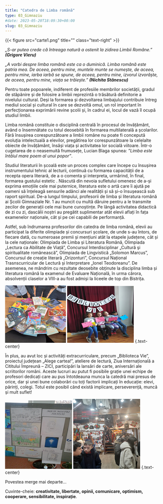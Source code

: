 ```yaml
---
title: "Catedra de Limba română"  
type: 03_Gimnaziu
#date: 2023-05-20T18:09:30+00:00
slug: 03_Gimnaziu
---
```

   {{< figure src="carte1.png" title=""  class="text-right" >}}

 *„S-ar putea crede că întreaga natură a ostenit la zidirea Limbii Române.”*      ***(Grigore Vieru)***


*„A vorbi despre limba română este ca o duminică. Limba română este patria mea. De aceea, pentru mine, muntele munte se numește, de aceea, pentru mine, iarba iarbă se spune, de aceea, pentru mine, izvorul izvorăște, de aceea, pentru mine, viața se trăiește.”* ***(Nichita Stănescu)***

Pentru toate popoarele, indiferent de profesiile membrilor societății, gradul de stăpânire și de folosire a limbii reprezintă o trăsătură definitorie a nivelului cultural. Deși la formarea și dezvoltarea limbajului contribuie întreg mediul social și cultural în care se dezvoltă omul, un rol important în perfecționarea exprimării revine școlii și, în cadrul ei, locul de vază îl ocupă studiul limbii.

Limba română constituie o disciplină centrală în procesul de învățământ, având o însemnătate cu totul deosebită în formarea multilaterală a școlarilor. Fără însușirea corespunzătoare a limbii române nu poate fi concepută evoluția intelectuală a elevilor, pregătirea lor corespunzătoare la celelalte obiecte de învățământ, însăși viața și activitatea lor socială viitoare. Într-o cugetarea de o neasemuită frumusețe, Lucian Blaga spunea: *”Limba este întâiul mare poem al unui popor”*.

Studiul literaturii în școală este un proces complex care începe cu însușirea instrumentului tehnic al lecturii, continuă cu formarea capacității de a recepta opera literară, de a o comenta și interpreta, urmărind, în final, formarea gustului estetic . Născută din nevoia sufletului omenesc de a-și exprima emoțiile cele mai puternice, literatura este o artă care îi ajută pe oameni să înțeleagă sensurile adânci ale realității și să și-o însușească sub raport spiritual.
De-a lungul timpului, profesorii de limba și literatura română ai Școlii Gimnaziale Nr. 1 au muncit cu multă dăruire pentru a le transmite zecilor de generații cele mai bune cunoștințe. Pe lângă activitatea didactică de zi cu zi, dascălii noștri au pregătit suplimentar atât elevii aflați în fața examenelor naționale, cât și pe cei capabili de performanță.

Astfel, sub îndrumarea profesorilor din catedra de limba română, elevii au participat la diferite olimpiade și concursuri școlare, de unde s-au întors, de fiecare dată, cu numeroase premii și mențiuni atât la etapele județene, cât și la cele naționale: Olimpiada de Limba și Literatura Română, Olimpiada „Lectura ca Abilitate de Viață”, Concursul Interdisciplinar „Cultură şi spiritualitate românească”, Olimpiada de Lingvistică „Solomon Marcus”, Concursul de creație literară „Orizonturi”, Concursul Național Trasnscurricular de Lectură și Interpretare „Ionel Teodoreanu”.
De asemenea, ne mândrim cu rezultate deosebite obținute la disciplina limba și literatura română la examenul de Evaluare Națională, în urma cărora, absolvenții claselor a VIII-a au fost admiși la liceele de top din Bistrița.

![](lro1.png) ![](lro2.png)
{.text-center}

În plus, au avut loc și activități extracurriculare, precum „Biblioteca Vie”, proiectul județean „Alege cartea!”, ateliere de lectură, Ziua Internațională a Cititului Împreună – ZICI, participări la lansări de carte, aniversări ale scriitorilor români.
Aceste lucruri au putut fi posibile grație unei echipe de profesori dedicați care au pus întotdeauna munca la catedră mai presus de orice, dar și unei bune colaborări cu toți factorii implicați în educație: elevi, părinți, colegi. Totul este posibil când există implicare, perseverență, muncă și mult suflet!

![](lro3.png) ![](lro4.png)
{.text-center}

Povestea merge mai departe…

Cuvinte-cheie: **creativitate, libertate, opinii, comunicare, optimism, cooperare, sensibilitate, inspirație**.



